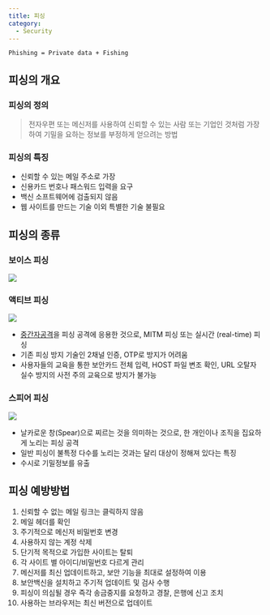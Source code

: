 ```yaml
---
title: 피싱
category:
  - Security
---
```


`Phishing = Private data + Fishing`

## 피싱의 개요
### 피싱의 정의
> 전자우편 또는 메신저를 사용하여 신뢰할 수 있는 사람 또는 기업인 것처럼 가장하여 기밀을 요하는 정보를 부정하게 얻으려는 방법

### 피싱의 특징
* 신뢰할 수 있는 메일 주소로 가장
* 신용카드 번호나 패스워드 입력을 요구
* 백신 소프트웨어에 검출되지 않음
* 웹 사이트를 만드는 기술 이외 특별한 기술 불필요

## 피싱의 종류
### 보이스 피싱
![](http://blog.samsung.co.kr/wp-content/uploads/2015/05/%EA%B7%B8%EB%A6%BC23.png)

### 액티브 피싱
![](http://tau-itw.wikidot.com/local--files/saphe-thwarting-phishing-scenarios/active_phishing3.jpg)

* [중간자공격](/wiki/MITM)을 피싱 공격에 응용한 것으로, MITM 피싱 또는 실시간 (real-time) 피싱
* 기존 피싱 방지 기술인 2채널 인증, OTP로 방지가 어려움
* 사용자들의 교육을 통한 보안카드 전체 입력, HOST 파일 변조 확인, URL 오탈자 실수 방지의 사전 주의 교육으로 방지가 불가능

### 스피어 피싱
![](http://photo.jtbc.joins.com/news/2013/12/16/20131216003500135.jpg)

* 날카로운 창(Spear)으로 찌르는 것을 의미하는 것으로, 한 개인이나 조직을 집요하게 노리는 피싱 공격
* 일반 피싱이 불특정 다수를 노리는 것과는 달리 대상이 정해져 있다는 특징
* 수시로 기밀정보를 유출

## 피싱 예방방법
1. 신뢰할 수 없는 메일 링크는 클릭하지 않음
1. 메일 헤더를 확인
1. 주기적으로 메신저 비밀번호 변경
1. 사용하지 않는 계정 삭제
1. 단기적 목적으로 가입한 사이트는 탈퇴
1. 각 사이트 별 아이디/비밀번호 다르게 관리
1. 메신저를 최신 업데이트하고, 보안 기능을 최대로 설정하여 이용
1. 보안백신을 설치하고 주기적 업데이트 및 검사 수행
1. 피싱이 의심될 경우 즉각 송금중지를 요청하고 경찰, 은행에 신고 조치
1. 사용하는 브라우저는 최신 버전으로 업데이트
